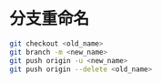 # 分支重命名

```bash
git checkout <old_name>
git branch -m <new_name>
git push origin -u <new_name>
git push origin --delete <old_name>
```
